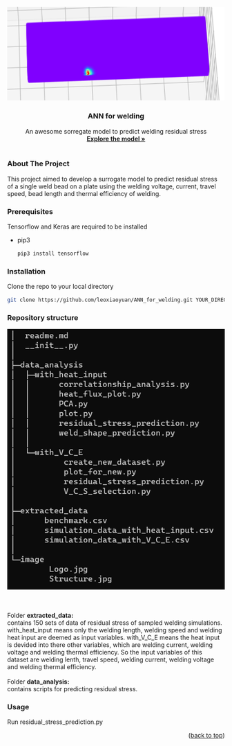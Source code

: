 <div id="top"></div>
<br />
<div align="center">
  <a href="https://github.com/leoxiaoyuan/ANN_for_welding">
    <img src="https://github.com/leoxiaoyuan/ANN_for_welding/blob/main/image/Logo.jpg">
  </a>

  <h3 align="center">ANN for welding</h3>

  <p align="center">
    An awesome sorregate model to predict welding residual stress
    <br />
    <a href="https://github.com/leoxiaoyuan/ANN_for_welding"><strong>Explore the model »</strong></a>
    <br />
    <br />
  </p>
</div>




### About The Project
This project aimed to develop a surrogate model to predict residual stress of a single weld bead on a plate using the welding voltage, current, travel speed, bead length and thermal efficiency of welding.


### Prerequisites

Tensorflow and Keras are required to be installed
* pip3
  ```sh
  pip3 install tensorflow
  ```

### Installation

 Clone the repo to your local directory
   ```sh
   git clone https://github.com/leoxiaoyuan/ANN_for_welding.git YOUR_DIRECTORY
   ```

### Repository structure
![image](https://github.com/leoxiaoyuan/ANN_for_welding/blob/main/image/Structure.jpg)

<br/>
<br/>
Folder <strong>extracted_data: </strong><br/>
contains 150 sets of data of residual stress of sampled welding simulations. with_heat_input means only the welding length, welding speed and welding heat input are deemed as input variables. with_V_C_E means the heat input is devided into there other variables, which are welding current, welding voltage and welding thermal efficiency. So the input variables of this dataset are welding lenth, travel speed, welding current, welding voltage and welding thermal efficiency.
<br/>
<br/>
Folder <strong>data_analysis: </strong><br/>
contains scripts for predicting residual stress.


### Usage

Run residual_stress_prediction.py 

<p align="right">(<a href="#top">back to top</a>)</p>










